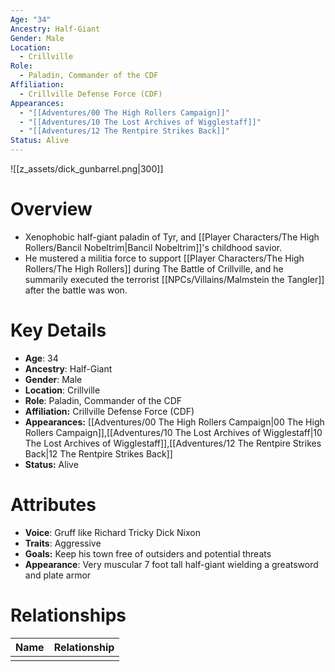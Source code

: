 ```yaml
---
Age: "34"
Ancestry: Half-Giant
Gender: Male
Location:
  - Crillville
Role:
  - Paladin, Commander of the CDF
Affiliation:
  - Crillville Defense Force (CDF)
Appearances:
  - "[[Adventures/00 The High Rollers Campaign]]"
  - "[[Adventures/10 The Lost Archives of Wigglestaff]]"
  - "[[Adventures/12 The Rentpire Strikes Back]]"
Status: Alive
---
```

![[z_assets/dick_gunbarrel.png|300]]

# Overview
- Xenophobic half-giant paladin of Tyr, and [[Player Characters/The High Rollers/Bancil Nobeltrim\|Bancil Nobeltrim]]'s childhood savior. 
- He mustered a militia force to support [[Player Characters/The High Rollers/The High Rollers]] during The Battle of Crillville, and he summarily executed the terrorist [[NPCs/Villains/Malmstein the Tangler]] after the battle was won.

# Key Details
- **Age**: 34
- **Ancestry**: Half-Giant
- **Gender**: Male
- **Location**: Crillville
- **Role**: Paladin, Commander of the CDF
- **Affiliation:** Crillville Defense Force (CDF)
- **Appearances:** [[Adventures/00 The High Rollers Campaign\|00 The High Rollers Campaign]],[[Adventures/10 The Lost Archives of Wigglestaff\|10 The Lost Archives of Wigglestaff]],[[Adventures/12 The Rentpire Strikes Back\|12 The Rentpire Strikes Back]]
- **Status:** Alive

# Attributes
- **Voice**: Gruff like Richard Tricky Dick Nixon
- **Traits**: Aggressive
- **Goals:** Keep his town free of outsiders and potential threats
- **Appearance**: Very muscular 7 foot tall half-giant wielding a greatsword and plate armor

# Relationships

| Name | Relationship |
| ---- | ------------ |
|      |              |
